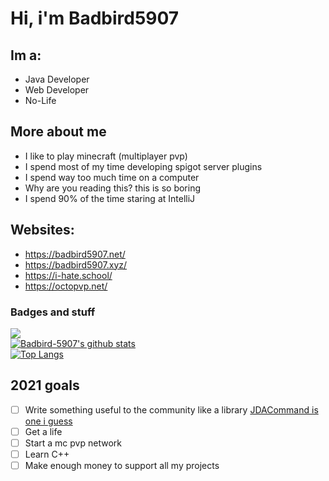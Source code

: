 # Hi, i'm Badbird5907
## Im a:<br>
 
 - Java Developer
 - Web Developer
 - No-Life

## More about me
- I like to play minecraft (multiplayer pvp)
- I spend most of my time developing spigot server plugins
- I spend way too much time on a computer
- Why are you reading this? this is so boring 
- I spend 90% of the time staring at IntelliJ

## Websites:
- https://badbird5907.net/
- https://badbird5907.xyz/
- https://i-hate.school/
- https://octopvp.net/
### Badges and stuff
![](https://komarev.com/ghpvc/?username=Badbird-5907) <br />
[![Badbird-5907's github stats](https://github-readme-stats.vercel.app/api?username=Badbird-5907&theme=radical&count_private=true)](https://github.com/anuraghazra/github-readme-stats)   <br />
[![Top Langs](https://github-readme-stats.vercel.app/api/top-langs/?username=Badbird-5907&layout=compact&theme=radical&hide=html,css&exclude_repo=AetheriaDiscord,mcp_1.12.2)](https://github.com/anuraghazra/github-readme-stats)

## 2021 goals
 - [ ] Write something useful to the community like a library [JDACommand is one i guess](https://github.com/Badbird-5907/JDACommand)
 - [ ] Get a life
 - [ ] Start a mc pvp network
 - [ ] Learn C++
 - [ ] Make enough money to support all my projects
